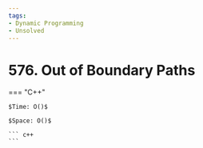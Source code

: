 ```yaml
---
tags:
- Dynamic Programming
- Unsolved
---
```



# 576. Out of Boundary Paths

=== "C++"

    $Time: O()$

    $Space: O()$

    ``` c++
    ```